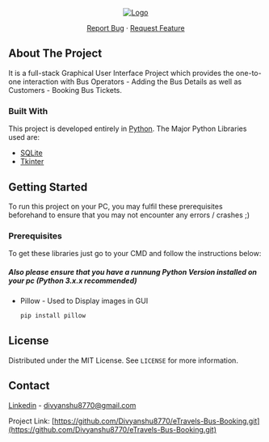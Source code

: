 <!-- PROJECT LOGO -->
<p align="center">
  <a href="https://github.com/othneildrew/Best-README-Template">
    <img src="https://i.ibb.co/7NRpb1r/Py-Tk-Project-Cover.png" alt="Logo">
  </a>

<!--<h3 align="center">Best-README-Template</h3> -->

  <p align="center">
    <a href="https://github.com/Divyanshu8770/eTravels-Bus-Booking.git/issues">Report Bug</a>
    ·
    <a href="hhttps://github.com/Divyanshu8770/eTravels-Bus-Booking.git/issues">Request Feature</a>
  </p>
</p>

<!-- ABOUT THE PROJECT -->
## About The Project
It is a full-stack Graphical User Interface Project which provides the one-to-one interaction with Bus Operators - Adding the Bus Details as well as Customers - Booking Bus Tickets.


### Built With
This project is developed entirely in [Python](https://www.python.org/). The Major Python Libraries used are:
* [SQLite](https://www.sqlite.org/index.html)
* [Tkinter](https://docs.python.org/3/library/tkinter.html)

<!-- GETTING STARTED -->
## Getting Started

To run this project on your PC, you may fulfil these prerequisites beforehand to ensure that you may not encounter any errors / crashes ;)

### Prerequisites

To get these libraries just go to your CMD and follow the instructions below:
#####  Also please ensure that you have a runnung Python Version installed on your pc (Python 3.x.x recommended)
* Pillow - Used to Display images in GUI
  ```sh
  pip install pillow
  ```

<!-- LICENSE -->
## License
Distributed under the MIT License. See `LICENSE` for more information.

<!-- CONTACT -->
## Contact

[Linkedin](https://www.linkedin.com/divyanshu-mishra-5b64b01b0) - divyanshu8770@gmail.com

Project Link: [https://github.com/Divyanshu8770/eTravels-Bus-Booking.git](https://github.com/Divyanshu8770/eTravels-Bus-Booking.git)

<!-- MARKDOWN LINKS & IMAGES -->
<!-- https://www.markdownguide.org/basic-syntax/#reference-style-links -->
